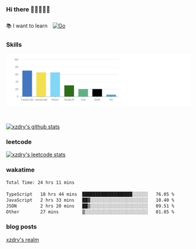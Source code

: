 ### Hi there 👋👋👋👋👋

 :books: I want to learn <a href="https://go.dev/" target="_blank"><img style="margin: 10px" src="https://profilinator.rishav.dev/skills-assets/go-original.svg" alt="Go" height="50" /></a>  

### Skills
![](img/2022-09-05-22-04-20.png)

<br />

[![xzdry's github stats](https://github-readme-stats.vercel.app/api?username=xzdry&count_private=true&show_icons=true&theme=vue)](https://github.com/xzdry)

### leetcode
[![xzdry's leetcode stats](https://leetcard.jacoblin.cool/xzdry-2?theme=light&font=Anek%20Kannada&site=cn)](https://leetcode.cn/u/xzdry-2/)

### wakatime
<!--START_SECTION:waka-->

```text
Total Time: 24 hrs 11 mins

TypeScript   18 hrs 44 mins  ███████████████████░░░░░░   76.05 %
JavaScript   2 hrs 33 mins   ██▓░░░░░░░░░░░░░░░░░░░░░░   10.40 %
JSON         2 hrs 20 mins   ██▒░░░░░░░░░░░░░░░░░░░░░░   09.51 %
Other        27 mins         ▒░░░░░░░░░░░░░░░░░░░░░░░░   01.85 %
```

<!--END_SECTION:waka-->

### blog posts
[xzdry's realm](https://www.justdry.net/)

